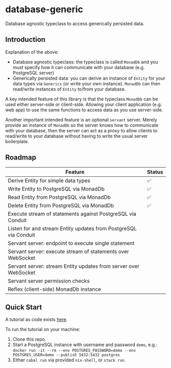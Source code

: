 # database-generic

Database agnostic typeclass to access generically persisted data.

## Introduction

Explanation of the above:
- Database agnostic typeclass: the typeclass is called `MonadDb` and you must
  specify how it can communicate with your database (e.g. PostgreSQL server)
- Generically persisted data: you can derive an instance of `Entity` for your
  data types via `Generics` (or write your own instance). `MonadDb` can then
  read/write instances of `Entity` to/from your database.

A key intended feature of this library is that the typeclass `MonadDb` can be
used either server-side or client-side. Allowing your client application (e.g.
web app) to use the same functions to access data as you use server-side.

Another important intended feature is an optional `servant` server. Merely
provide an instance of `MonadDb` so the server knows how to communicate with
your database, then the server can act as a proxy to allow clients to read/write
to your database without having to write the usual server boilerplate.

## Roadmap

| Feature                                                          | Status |
|------------------------------------------------------------------|--------|
| Derive Entity for simple data types                              | ✅     |
| Write Entity to PostgreSQL via MonadDb                           | ✅     |
| Read Entity from PostgreSQL via MonadDb                          | ✅     |
| Delete Entity from PostgreSQL via MonadDb                        | ✅     |
| Execute stream of statements against PostgreSQL via Conduit      |        |
| Listen for and stream Entity updates from PostgreSQL via Conduit |        |
| Servant server: endpoint to execute single statement             |        |
| Servant server: execute stream of statements over WebSocket      |        |
| Servant server: stream Entity updates from server over WebSocket |        |
| Servant server permission checks                                 |        |
| Reflex (client-side) MonadDb instance                            |        |

## Quick Start

A tutorial as code exists [here](example/Main.hs).

To run the tutorial on your machine:
1. Clone this repo.
2. Start a PostgreSQL instance with username and password `demo`, e.g.:
  `docker run -it --rm --env POSTGRES_PASSWORD=demo --env POSTGRES_USER=demo --publish 5432:5432 postgres`
3. Either `cabal run` via provided `nix-shell`, or `stack run`.
